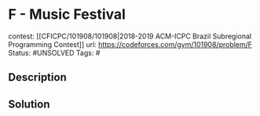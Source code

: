 # F - Music Festival

contest: [[CFICPC/101908/101908|2018-2019 ACM-ICPC Brazil Subregional Programming Contest]]
url: https://codeforces.com/gym/101908/problem/F
Status: #UNSOLVED
Tags: #

## Description

## Solution

